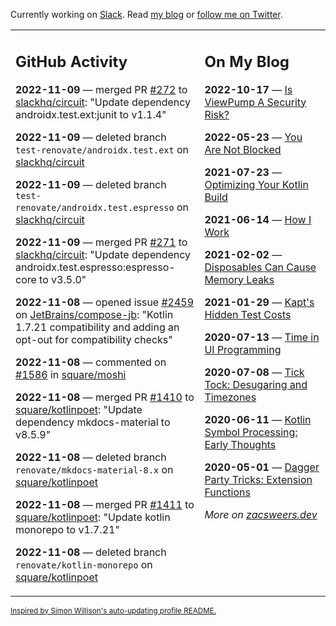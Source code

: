 Currently working on [Slack](https://slack.com/). Read [my blog](https://zacsweers.dev/) or [follow me on Twitter](https://twitter.com/ZacSweers).

<table><tr><td valign="top" width="60%">

## GitHub Activity
<!-- githubActivity starts -->
**2022-11-09** — merged PR [#272](https://github.com/slackhq/circuit/pull/272) to [slackhq/circuit](https://github.com/slackhq/circuit): "Update dependency androidx.test.ext:junit to v1.1.4"

**2022-11-09** — deleted branch `test-renovate/androidx.test.ext` on [slackhq/circuit](https://github.com/slackhq/circuit)

**2022-11-09** — deleted branch `test-renovate/androidx.test.espresso` on [slackhq/circuit](https://github.com/slackhq/circuit)

**2022-11-09** — merged PR [#271](https://github.com/slackhq/circuit/pull/271) to [slackhq/circuit](https://github.com/slackhq/circuit): "Update dependency androidx.test.espresso:espresso-core to v3.5.0"

**2022-11-08** — opened issue [#2459](https://github.com/JetBrains/compose-jb/issues/2459) on [JetBrains/compose-jb](https://github.com/JetBrains/compose-jb): "Kotlin 1.7.21 compatibility and adding an opt-out for compatibility checks"

**2022-11-08** — commented on [#1586](https://github.com/square/moshi/issues/1586#issuecomment-1307567499) in [square/moshi](https://github.com/square/moshi)

**2022-11-08** — merged PR [#1410](https://github.com/square/kotlinpoet/pull/1410) to [square/kotlinpoet](https://github.com/square/kotlinpoet): "Update dependency mkdocs-material to v8.5.9"

**2022-11-08** — deleted branch `renovate/mkdocs-material-8.x` on [square/kotlinpoet](https://github.com/square/kotlinpoet)

**2022-11-08** — merged PR [#1411](https://github.com/square/kotlinpoet/pull/1411) to [square/kotlinpoet](https://github.com/square/kotlinpoet): "Update kotlin monorepo to v1.7.21"

**2022-11-08** — deleted branch `renovate/kotlin-monorepo` on [square/kotlinpoet](https://github.com/square/kotlinpoet)
<!-- githubActivity ends -->
</td><td valign="top" width="40%">

## On My Blog
<!-- blog starts -->
**2022-10-17** — [Is ViewPump A Security Risk?](https://www.zacsweers.dev/is-viewpump-a-security-risk/)

**2022-05-23** — [You Are Not Blocked](https://www.zacsweers.dev/you-are-not-blocked/)

**2021-07-23** — [Optimizing Your Kotlin Build](https://www.zacsweers.dev/optimizing-your-kotlin-build/)

**2021-06-14** — [How I Work](https://www.zacsweers.dev/how-i-work/)

**2021-02-02** — [Disposables Can Cause Memory Leaks](https://www.zacsweers.dev/disposables-can-cause-memory-leaks/)

**2021-01-29** — [Kapt's Hidden Test Costs](https://www.zacsweers.dev/kapts-hidden-test-costs/)

**2020-07-13** — [Time in UI Programming](https://www.zacsweers.dev/time-in-ui/)

**2020-07-08** — [Tick Tock: Desugaring and Timezones](https://www.zacsweers.dev/ticktock-desugaring-timezones/)

**2020-06-11** — [Kotlin Symbol Processing: Early Thoughts](https://www.zacsweers.dev/kotlin-symbol-processor-early-thoughts/)

**2020-05-01** — [Dagger Party Tricks: Extension Functions](https://www.zacsweers.dev/dagger-party-tricks-extension-functions/)
<!-- blog ends -->
_More on [zacsweers.dev](https://zacsweers.dev/)_
</td></tr></table>

<sub><a href="https://simonwillison.net/2020/Jul/10/self-updating-profile-readme/">Inspired by Simon Willison's auto-updating profile README.</a></sub>